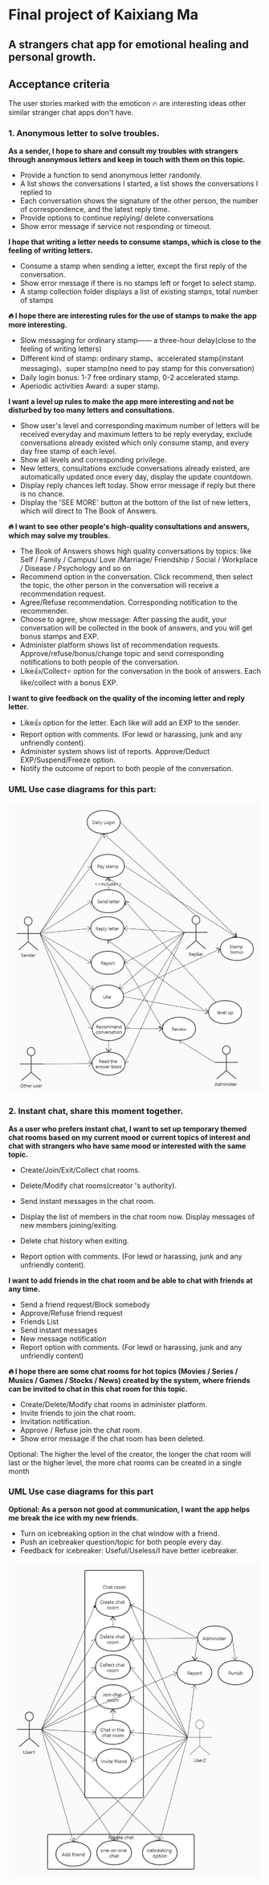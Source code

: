# Final project of Kaixiang Ma 

## A strangers chat app for emotional healing and personal growth.
## Acceptance criteria
The user stories marked with the emoticon 🔥 are interesting ideas other similar stranger chat apps don't have.
### 1. Anonymous letter to solve troubles.

**As a sender, I hope to share and consult my troubles with strangers through anonymous letters and keep in touch with them on this topic.**

- Provide a function to send anonymous letter randomly.
- A list shows the conversations I started, a list shows the conversations I replied to
- Each conversation shows the signature of the other person, the number of correspondence, and the latest reply time.
- Provide options to continue replying/ delete conversations
- Show error message if service not responding or timeout. 



**I hope that writing a letter needs to consume stamps, which is close to the feeling of writing letters.**

- Consume a stamp when sending a letter, except the first reply of the conversation. 
- Show error message if there is no stamps left or forget to select stamp.
- A stamp collection folder displays a list of existing stamps, total number of stamps



**🔥 I hope there are interesting rules for the use of stamps to make the app more interesting.**

- Slow messaging for ordinary stamp—— a three-hour delay(close to the feeling of writing letters)
- Different kind of stamp: ordinary stamp、accelerated stamp(instant messaging)、super stamp(no need to pay stamp for this conversation)
- Daily login bonus: 1-7 free ordinary stamp, 0-2 accelerated stamp. 
- Aperiodic activities Award: a super stamp.



**I want a level up rules to make the app more interesting and not be disturbed by too many letters  and consultations.**

- Show user's level and corresponding maximum number of letters will be received everyday and maximum letters to be reply everyday, exclude conversations already existed which only consume stamp, and every day free stamp of each level.
- Show all levels and corresponding privilege.
- New letters, consultations exclude conversations already existed, are automatically updated once every day, display the update countdown.
- Display reply chances left today. Show error message if reply but there is no chance.
- Display the 'SEE MORE' button at the bottom of the list of new letters, which will direct to The Book of Answers.



**🔥 I want to see other people's high-quality consultations and answers, which may solve my troubles.**

- The Book of Answers shows high quality conversations by topics: like Self / Family / Campus/ Love /Marriage/  Friendship / Social / Workplace / Disease / Psychology and so on
- Recommend option in the conversation. Click recommend, then select the topic, the other person in the conversation will receive a recommendation request.
- Agree/Refuse recommendation. Corresponding notification to the recommender. 
- Choose to agree, show message: After passing the audit, your conversation will be collected in the book of answers, and you will get bonus stamps and EXP.
- Administer platform shows list of recommendation requests. Approve/refuse/bonus/change topic and send corresponding notifications to both people of the conversation.
- Like👍/Collect⭐ option for the conversation in the  book of answers. Each like/collect with a bonus EXP.



**I want to give feedback on the quality of the incoming letter and reply letter.** 

- Like👍 option for the letter. Each like will add an EXP to the sender.
- Report option with comments. (For lewd or harassing, junk and any unfriendly content).
- Administer system shows list of reports. Approve/Deduct EXP/Suspend/Freeze option. 
- Notify the outcome of report to both people of the conversation.

### UML Use case diagrams for this part:

![](./pictures/UML_of_letter_part.jpg)



### 2. Instant chat, share this moment together.

**As a user who prefers instant chat, I want to set up temporary themed chat rooms based on my current mood or current topics of interest and chat with strangers who have same mood or interested with the same topic.**

- Create/Join/Exit/Collect chat rooms.

- Delete/Modify chat rooms(creator 's authority).

- Send instant messages in the chat room.

- Display the list of members in the chat room now. Display messages of new members joining/exiting.

- Delete chat history when exiting.

- Report option with comments. (For lewd or harassing, junk and any unfriendly content).

  

**I want to add friends in the chat room and be able to chat with friends at any time.**

- Send a friend request/Block somebody
- Approve/Refuse friend request
- Friends List
- Send instant messages
- New message notification
- Report option with comments. (For lewd or harassing, junk and any unfriendly content)



**🔥 I hope there are some chat rooms for hot topics (Movies / Series / Musics / Games / Stocks / News) created by the system, where friends can be invited to chat in this chat room for this topic.**

- Create/Delete/Modify chat rooms in administer platform.
- Invite friends to join the chat room.
- Invitation notification.
- Approve / Refuse join the chat room.
- Show error message if the chat room has been deleted.



Optional: The higher the level of the creator, the longer the chat room will last or the higher level, the more chat rooms can be created in a single month 

 ### UML Use case diagrams for this part
 
 
**Optional: As a person not good at communication, I want the app helps me break the ice with my new friends.**

- Turn on icebreaking option in the chat window with a friend.
- Push an icebreaker question/topic for both people every day.
- Feedback for icebreaker: Useful/Useless/I have better icebreaker.

![](./pictures/UML_of_chat_part.jpg)

